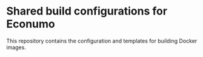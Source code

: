 # Shared build configurations for Econumo

This repository contains the configuration and templates for building Docker images.
